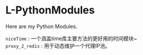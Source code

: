 # L-PythonModules
Here are my Python Modules.
  
`niceTime` : 一个涵盖time库主要方法的更好用的时间模块~  
`proxy_2_redis` : 用于动态维护一个代理IP池。
